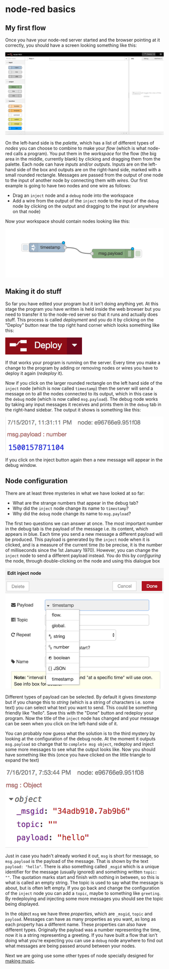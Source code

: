 # node-red basics

## My first flow

Once you have your node-red server started and the browser pointing at
it correctly, you should have a screen looking something like this:

![Blank node-red](blank-node-red.png)

On the left-hand side is the _palette_, which has a list of different
types of _nodes_ you can choose to combine to make your _flow_ (which is
what node-red calls a program). You put them in the _workspace_ for the flow (the big
area in the middle, currently blank) by clicking and dragging them
from the palette. Each node can have _inputs_ and/or _outputs_. Inputs are on
the left-hand side of the box and outputs are on the right-hand
side, marked with a small rounded rectangle. Messages are passed from the output
of one node to the input of another node by connecting them with
_wires_. Our first example is going to have two nodes and one
wire as follows:

* Drag an `inject` node and a `debug` node into the workspace
* Add a wire from the output of the `inject` node to the input of the
 `debug` node by clicking on the output and dragging to the input (or
 anywhere on that node)

Now your workspace should contain nodes looking like this:

![Two nodes in a workspace](two-nodes.png)

## Making it do stuff

So far you have edited your program but it isn't doing anything
yet. At this stage the program you have written is held inside the web
browser but you need to transfer it to the node-red server so that it
runs and actually does stuff. This process is called _deployment_ and
you do it by clicking on the "Deploy" button near the top right hand
corner which looks something like this:

![Deploy button](deploy.png)

If that works your program is running on the server. Every time you
make a change to the program by adding or removing nodes or wires you
have to deploy it again (_redeploy_ it).

Now if you click on the larger rounded rectangle on the left hand side
of the `inject` node (which is now called `timestamp`) then the server
will send a message on to all the nodes connected to its output, which
in this case is the `debug` node (which is now called
`msg.payload`). The debug node works by taking any input messages it
receives and prints them in the `debug` tab in the right-hand
sidebar. The output it shows is something like this:

![Debug message](debug-payload.png)

If you click on the inject button again then a new message will appear
in the debug window.

## Node configuration

There are at least three mysteries in what we have looked at so far:

* What are the strange numbers that appear in the debug tab?
* Why did the `inject` node change its name to `timestamp`?
* Why did the `debug` node change its name to `msg.payload`?

The first two questions we can answer at once. The most important
number in the debug tab is the payload of the message i.e. its content, which appears in blue. Each time you
send a new message a different payload will be produced. This payload
is generated by the `inject` node when it is clicked, and is a measure
of the current time (to be precise, it is the number of milliseconds
since the 1st January 1970). However, you can change the `inject` node
to send a different payload instead. You do this by _configuring_ the
node, through double-clicking on the node and using this dialogue box

![Configure inject node](configure-inject.png)

Different types of payload can be selected. By default it gives
_timestamp_ but if you change this to _string_ (which is a string of
characters i.e. some text) you can select what text you want to
send. This could be something friendly like "hello". Save this with
the "Done" button and redeploy your program. Now the title of the
`inject` node has changed and your message can be
seen when you click on the left-hand side of it.

You can probably now guess what the solution is to the third mystery by
looking at the configuration of the debug node. At the moment it
outputs `msg.payload` so change that to `complete msg object`, redeploy
and inject some more messages to see what the output looks like. Now
you should have something like this (once you have clicked on the
little triangle to expand the text)

![Debug complete message object](debug-complete.png)

Just in case you hadn't already worked it out, `msg` is short for
message, so `msg.payload` is the payload of the message. That is shown
by the text `payload: "hello"`. There is also something called
`_msgid` which is a unique identifier for the message (usually
ignored) and something written `topic: ""`. The quotation marks start
and finish with nothing in between, so this is what is called an empty
string. The topic is used to say what the message is about, but is
often left empty. If you go back and change the configuration of the
`inject` node you can add a `topic`, maybe to something like
`greeting`. By redeploying and injecting some more messages you should
see the topic being displayed.

In the object `msg` we have three _properties_, which are `_msgid`,
`topic` and `payload`. Messages can have as many properties as you
want, as long as each property has a different name. These properties
can also have different types. Originally the payload was a number
representing the time, now it is a string representing a greeting. If
you have built a flow that isn't doing what you're expecting you can
use a `debug` node anywhere to find out what messages are being
passed around between your nodes.

Next we are going use some other types of node specially designed for
[making music](making-music).